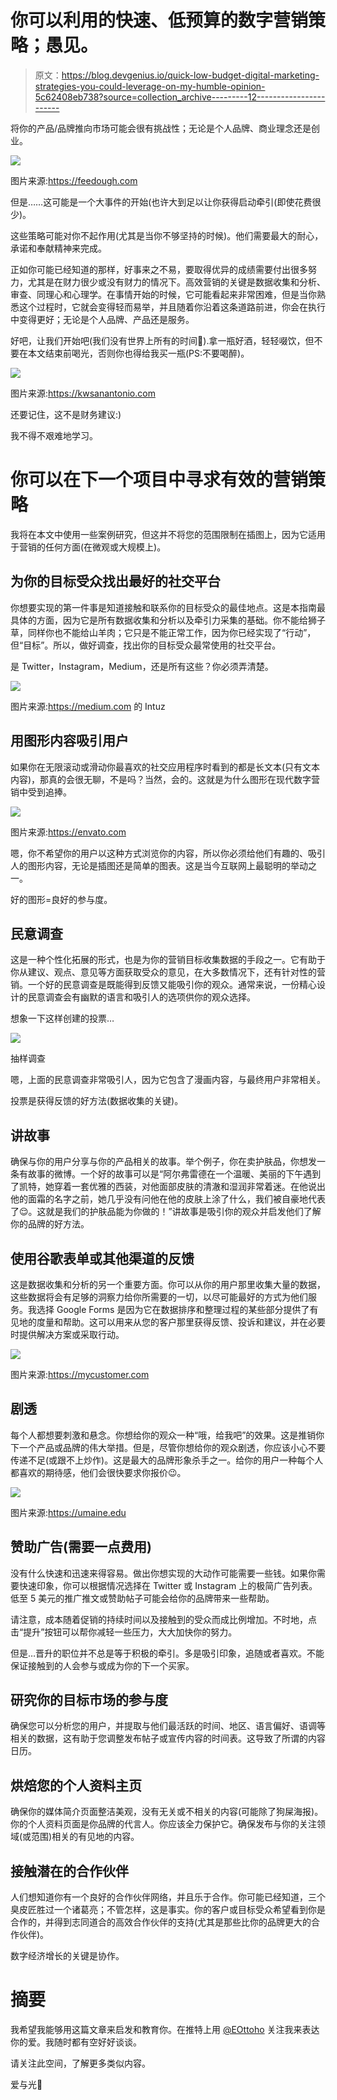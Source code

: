 # 你可以利用的快速、低预算的数字营销策略；愚见。

> 原文：<https://blog.devgenius.io/quick-low-budget-digital-marketing-strategies-you-could-leverage-on-my-humble-opinion-5c62408eb738?source=collection_archive---------12----------------------->

将你的产品/品牌推向市场可能会很有挑战性；无论是个人品牌、商业理念还是创业。

![](img/0303f5c60c9b6da41692f12e9efaa122.png)

图片来源:https://feedough.com

但是……这可能是一个大事件的开始(也许大到足以让你获得启动牵引(即使花费很少)。

这些策略可能对你不起作用(尤其是当你不够坚持的时候)。他们需要最大的耐心，承诺和奉献精神来完成。

正如你可能已经知道的那样，好事来之不易，要取得优异的成绩需要付出很多努力，尤其是在财力很少或没有财力的情况下。高效营销的关键是数据收集和分析、审查、同理心和心理学。在事情开始的时候，它可能看起来非常困难，但是当你熟悉这个过程时，它就会变得轻而易举，并且随着你沿着这条道路前进，你会在执行中变得更好；无论是个人品牌、产品还是服务。

好吧，让我们开始吧(我们没有世界上所有的时间🙂).拿一瓶好酒，轻轻啜饮，但不要在本文结束前喝光，否则你也得给我买一瓶(PS:不要喝醉)。

![](img/0bfae0917ca7bb2c8552a41e8dba0222.png)

图片来源:https://kwsanantonio.com

还要记住，这不是财务建议:)

我不得不艰难地学习。

# 你可以在下一个项目中寻求有效的营销策略

我将在本文中使用一些案例研究，但这并不将您的范围限制在插图上，因为它适用于营销的任何方面(在微观或大规模上)。

## 为你的目标受众找出最好的社交平台

你想要实现的第一件事是知道接触和联系你的目标受众的最佳地点。这是本指南最具体的方面，因为它是所有数据收集和分析以及牵引力采集的基础。你不能给狮子草，同样你也不能给山羊肉；它只是不能正常工作，因为你已经实现了“行动”，但“目标”。所以，做好调查，找出你的目标受众最常使用的社交平台。

是 Twitter，Instagram，Medium，还是所有这些？你必须弄清楚。

![](img/b535405fdb1359c094742a5f91a092e8.png)

图片来源:https://medium.com 的 Intuz

## 用图形内容吸引用户

如果你在无限滚动或滑动你最喜欢的社交应用程序时看到的都是长文本(只有文本内容)，那真的会很无聊，不是吗？当然，会的。这就是为什么图形在现代数字营销中受到追捧。

![](img/049fde642396524a9f6c138730b4e4d3.png)

图片来源:https://envato.com

嗯，你不希望你的用户以这种方式浏览你的内容，所以你必须给他们有趣的、吸引人的图形内容，无论是插图还是简单的图表。这是当今互联网上最聪明的举动之一。

好的图形=良好的参与度。

## 民意调查

这是一种个性化拓展的形式，也是为你的营销目标收集数据的手段之一。它有助于你从建议、观点、意见等方面获取受众的意见，在大多数情况下，还有针对性的营销。一个好的民意调查是既能得到反馈又能吸引你的观众。通常来说，一份精心设计的民意调查会有幽默的语言和吸引人的选项供你的观众选择。

想象一下这样创建的投票…

![](img/a8e04fd5c311e8533e1c100a5aa9f84e.png)

抽样调查

嗯，上面的民意调查非常吸引人，因为它包含了漫画内容，与最终用户非常相关。

投票是获得反馈的好方法(数据收集的关键)。

## 讲故事

确保与你的用户分享与你的产品相关的故事。举个例子，你在卖护肤品，你想发一条有故事的微博。一个好的故事可以是“阿尔弗雷德在一个温暖、美丽的下午遇到了凯特，她穿着一套优雅的西装，对他面部皮肤的清澈和湿润非常着迷。在他说出他的面霜的名字之前，她几乎没有问他在他的皮肤上涂了什么，我们被自豪地代表了😌。这就是我们的护肤品能为你做的！”讲故事是吸引你的观众并启发他们了解你的品牌的好方法。

## 使用谷歌表单或其他渠道的反馈

这是数据收集和分析的另一个重要方面。你可以从你的用户那里收集大量的数据，这些数据将会有足够的洞察力给你所需要的一切，以尽可能最好的方式为他们服务。我选择 Google Forms 是因为它在数据排序和整理过程的某些部分提供了有见地的度量和帮助。这可以用来从您的客户那里获得反馈、投诉和建议，并在必要时提供解决方案或采取行动。

![](img/c6b1b3c8cff27972163a109850040ff2.png)

图片来源:https://mycustomer.com

## 剧透

每个人都想要刺激和悬念。你想给你的观众一种“哦，给我吧”的效果。这是推销你下一个产品或品牌的伟大举措。但是，尽管你想给你的观众剧透，你应该小心不要传递不足(或跟不上炒作)。这是最大的品牌形象杀手之一。给你的用户一种每个人都喜欢的期待感，他们会很快要求你报价😉。

![](img/aace5403882a98c59175a975852a2411.png)

图片来源:https://umaine.edu

## 赞助广告(需要一点费用)

没有什么快速和迅速来得容易。做出你想实现的大动作可能需要一些钱。如果你需要快速印象，你可以根据情况选择在 Twitter 或 Instagram 上的极简广告列表。低至 5 美元的推广推文或赞助帖子可能会给你的品牌带来一些帮助。

请注意，成本随着促销的持续时间以及接触到的受众而成比例增加。不时地，点击“提升”按钮可以帮你减轻一些压力，大大加快你的努力。

但是…晋升的职位并不总是等于积极的牵引。多是吸引印象，追随或者喜欢。不能保证接触到的人会参与或成为你的下一个买家。

## 研究你的目标市场的参与度

确保您可以分析您的用户，并提取与他们最活跃的时间、地区、语言偏好、语调等相关的数据，这有助于您调整发布帖子或宣传内容的时间表。这导致了所谓的内容日历。

## 烘焙您的个人资料主页

确保你的媒体简介页面整洁美观，没有无关或不相关的内容(可能除了狗屎海报)。你的个人资料页面是你品牌的代言人。你应该全力保护它。确保发布与你的关注领域(或范围)相关的有见地的内容。

## 接触潜在的合作伙伴

人们想知道你有一个良好的合作伙伴网络，并且乐于合作。你可能已经知道，三个臭皮匠胜过一个诸葛亮；不管怎样，这是事实。你的客户或目标受众希望看到你是合作的，并得到志同道合的高效合作伙伴的支持(尤其是那些比你的品牌更大的合作伙伴)。

数字经济增长的关键是协作。

# 摘要

我希望我能够用这篇文章来启发和教育你。在推特上用 [@EOttoho](https://twitter.com/EOttoho) 关注我来表达你的爱。我随时都有空好好谈谈。

请关注此空间，了解更多类似内容。

爱与光💚
